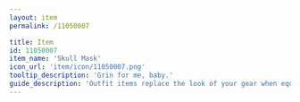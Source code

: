 ```yaml
---
layout: item
permalink: /11050007

title: Item
id: 11050007
item_name: 'Skull Mask'
icon_url: 'item/icon/11050007.png'
tooltip_description: 'Grin for me, baby.'
guide_description: 'Outfit items replace the look of your gear when equipped.'
---
```

